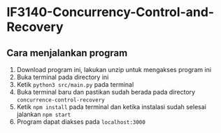 # IF3140-Concurrency-Control-and-Recovery

## Cara menjalankan program
1. Download program ini, lakukan unzip untuk mengakses program ini
2. Buka terminal pada directory ini
3. Ketik `python3 src/main.py` pada terminal
4. Buka terminal baru dan pastikan sudah berada pada directory `concurrence-control-recovery`
5. Ketik `npm install` pada terminal dan ketika instalasi sudah selesai jalankan `npm start`
6. Program dapat diakses pada `localhost:3000`
